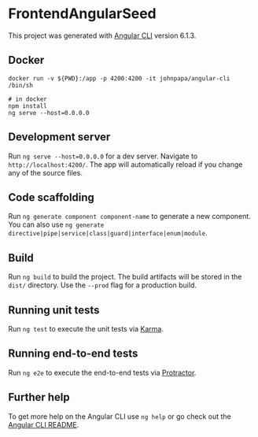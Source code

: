 # FrontendAngularSeed

This project was generated with [Angular CLI](https://github.com/angular/angular-cli) version 6.1.3.

## Docker

```
docker run -v ${PWD}:/app -p 4200:4200 -it johnpapa/angular-cli /bin/sh

# in docker
npm install
ng serve --host=0.0.0.0
```

## Development server

Run `ng serve --host=0.0.0.0` for a dev server. Navigate to `http://localhost:4200/`. The app will automatically reload if you change any of the source files.

## Code scaffolding

Run `ng generate component component-name` to generate a new component. You can also use `ng generate directive|pipe|service|class|guard|interface|enum|module`.

## Build

Run `ng build` to build the project. The build artifacts will be stored in the `dist/` directory. Use the `--prod` flag for a production build.

## Running unit tests

Run `ng test` to execute the unit tests via [Karma](https://karma-runner.github.io).

## Running end-to-end tests

Run `ng e2e` to execute the end-to-end tests via [Protractor](http://www.protractortest.org/).

## Further help

To get more help on the Angular CLI use `ng help` or go check out the [Angular CLI README](https://github.com/angular/angular-cli/blob/master/README.md).
